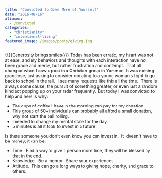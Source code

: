 ```yaml
---
title: "Convicted to Give More of Yourself"
date: "2016-08-16"
aliases:
  - /convicted
categories: 
  - "christianity"
  - "intentional-living"
featured_image: /images/posts/giving.jpg
---
```


{{<featuredimage>}}Generosity brings smiles{{</featuredimage>}}
Today has been erratic, my heart was not at ease, and my behaviors and thoughts with each interaction have not been grace and mercy, but rather frustration and contempt.  <!--more-->That all changed when I saw a post in a Christian group in Yammer.  It was nothing grandiose, just asking to consider donating to a young woman's fight to go back to school in the fall.  I see many requests like this all the time.  There is always some cause, the pursuit of something greater, or even just a random kind act popping up on your radar frequently.  But today I was convicted to help and here is why:

- The cups of coffee I have in the morning can pay for my donation.
- This group of 50+ individuals can probably all afford a small donation, why not start the ball rolling.
- I needed to change my mental state for the day.
- 5 minutes is all it took to invest in a future

Is there someone you don't even know you can invest in.  It  doesn't have to be money, it can be:

- Time.  Find a way to give a person more time, they will be blessed by that in the end.
- Knowledge.  Be a mentor.  Share your experiences
- Attitude.  This can go a long ways to giving hope, charity, and grace to others.
